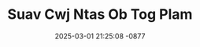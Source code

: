 ---
layout: movie-video-data
date: 2025-03-01 21:25:08 -0877
categories: movie

# Site Attributes
title: "Suav Cwj Ntas Ob Tog Plam"
permalink: "/movie/Suav_Cwj_Ntas_Ob_Tog_Plam"

# Movie Attributes
synopsis: "Zaj yeeb yaj duab, 'Suav Cwj Ntas Ob Tog Plam Daim 3' hais txog Nuj Kab lub neej. Siab hlob tsis tau ntuj qhw, siab coob thiaj tsis tau poj niam puag pw. Muaj zoo tub tsis xav hlub, muaj zoo poj tsis xav yuav. Txog thaum kawg thiaj ua lub neej dai taw li puav. "
producer: ""
director: ""
writer: ""
video_link: "https://youtu.be/ZFqsga8XwbE?si=9nG5fhg46Xt-UqqV"
genre: "Drama"
year: "2004"
release_type: "DVD"
storage: "Center for Hmong Studies"
thumbnail: "/assets/images/movie_thumbnails/Suav Cwj Ntas Ob Tog Plam.jpeg"
publishing_company: "Keystar Production"

# Sequels + Parts
base_movie: ""
total_parts: 
sequel: ""

# Movie Cast
cast:
- name: "Tsab Npis Thoj"
- name: "Hnub Yaj"
- name: "Viv Thoj"
- name: "Ntxawm Hawj"
- name: "Meej Thoj"
- name: "Ntaub Faj"
- name: "Kooj Hawj"
- name: "Neej Siab Thoj"
- name: "Npauj Kiab Thoj"
- name: "Iab Hawj"
- name: "Tsam Ham"
- name: "Mim Xyooj"
---